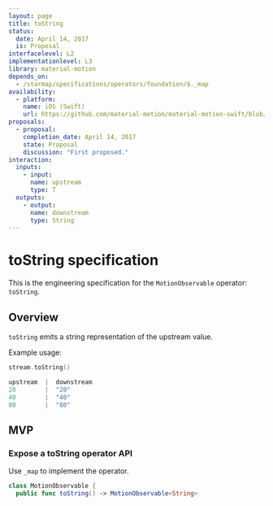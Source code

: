 ```yaml
---
layout: page
title: toString
status:
  date: April 14, 2017
  is: Proposal
interfacelevel: L2
implementationlevel: L3
library: material-motion
depends_on:
  - /starmap/specifications/operators/foundation/$._map
availability:
  - platform:
    name: iOS (Swift)
    url: https://github.com/material-motion/material-motion-swift/blob/develop/src/operators/toString.swift
proposals:
  - proposal:
    completion_date: April 14, 2017
    state: Proposal
    discussion: "First proposed."
interaction:
  inputs:
    - input:
      name: upstream
      type: T
  outputs:
    - output:
      name: downstream
      type: String
---
```


# toString specification

This is the engineering specification for the `MotionObservable` operator: `toString`.

## Overview

`toString` emits a string representation of the upstream value.

Example usage:

```swift
stream.toString()

upstream  |  downstream
20        |  "20"
40        |  "40"
80        |  "80"
```

## MVP

### Expose a toString operator API

Use `_map` to implement the operator.

```swift
class MotionObservable {
  public func toString() -> MotionObservable<String>
```
